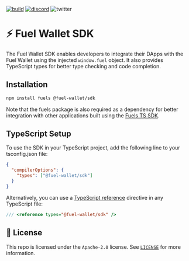 [![build](https://github.com/FuelLabs/fuels-wallet/actions/workflows/gh-pages.yml/badge.svg)](https://github.com/FuelLabs/fuels-wallet/actions/workflows/gh-pages.yml)
[![discord](https://img.shields.io/badge/chat%20on-discord-orange?&logo=discord&logoColor=ffffff&color=7389D8&labelColor=6A7EC2)](https://discord.gg/xfpK4Pe)
![twitter](https://img.shields.io/twitter/follow/SwayLang?style=social)

# ⚡️ Fuel Wallet SDK

The Fuel Wallet SDK enables developers to integrate their DApps with the Fuel Wallet using the injected `window.fuel` object. It also provides TypeScript types for better type checking and code completion.

## Installation

```bash
npm install fuels @fuel-wallet/sdk
```

Note that the fuels package is also required as a dependency for better integration with other applications built using the [Fuels TS SDK](https://github.com/FuelLabs/fuels-ts).

## TypeScript Setup

To use the SDK in your TypeScript project, add the following line to your tsconfig.json file:

```json
{
  "compilerOptions": {
    "types": ["@fuel-wallet/sdk"]
  }
}
```

Alternatively, you can use a [TypeScript reference](https://www.typescriptlang.org/docs/handbook/triple-slash-directives.html) directive in any TypeScript file:

```ts
/// <reference types="@fuel-wallet/sdk" />
```

## 📜 License

This repo is licensed under the `Apache-2.0` license. See [`LICENSE`](./LICENSE) for more information.
